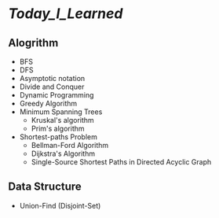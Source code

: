 # ***Today_I_Learned***
## Alogrithm
* BFS
* DFS
* Asymptotic notation
* Divide and Conquer
* Dynamic Programming
* Greedy Algorithm
* Minimum Spanning Trees
    * Kruskal's algorithm
    * Prim's algorithm
* Shortest-paths Problem
    * Bellman-Ford Algorithm
    * Dijkstra's Algorithm
    * Single-Source Shortest Paths in Directed Acyclic Graph
## Data Structure
* Union-Find (Disjoint-Set)
